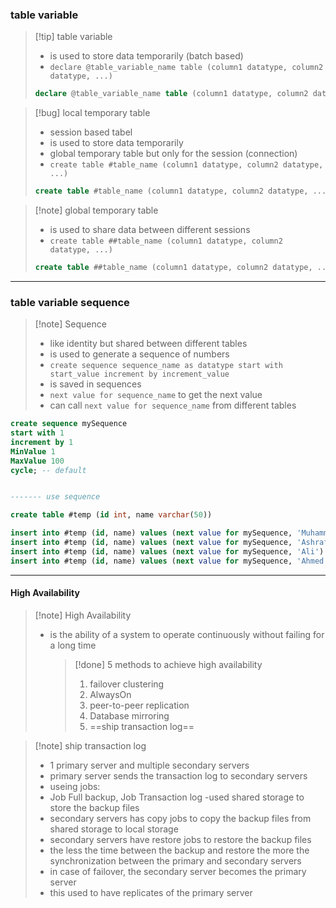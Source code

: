 ### table variable

> [!tip] table variable
>
> - is used to store data temporarily (batch based)
> - `declare @table_variable_name table (column1 datatype, column2 datatype, ...)`
>
> ```sql
> declare @table_variable_name table (column1 datatype, column2 datatype, ...)
> ```

> [!bug] local temporary table
>
> - session based tabel
> - is used to store data temporarily
> - global temporary table but only for the session (connection)
> - `create table #table_name (column1 datatype, column2 datatype, ...)`
>
> ```sql
> create table #table_name (column1 datatype, column2 datatype, ...)
> ```

> [!note] global temporary table
>
> - is used to share data between different sessions
> - `create table ##table_name (column1 datatype, column2 datatype, ...)`
>
> ```sql
> create table ##table_name (column1 datatype, column2 datatype, ...)
> ```

---

### table variable sequence

> [!note] Sequence
>
> - like identity but shared between different tables
> - is used to generate a sequence of numbers
> - `create sequence sequence_name as datatype start with start_value increment by increment_value`
> - is saved in sequences
> - `next value for sequence_name` to get the next value
> - can call `next value for sequence_name` from different tables

```sql
create sequence mySequence
start with 1
increment by 1
MinValue 1
MaxValue 100
cycle; -- default


------- use sequence

create table #temp (id int, name varchar(50))

insert into #temp (id, name) values (next value for mySequence, 'Muhammad') -- 1
insert into #temp (id, name) values (next value for mySequence, 'Ashraf') -- 2
insert into #temp (id, name) values (next value for mySequence, 'Ali') -- 3
insert into #temp (id, name) values (next value for mySequence, 'Ahmed') -- 4
```

---

#### High Availability

> [!note] High Availability
>
> - is the ability of a system to operate continuously without failing for a long time
>   > [!done] 5 methods to achieve high availability
>   >
>   > 1. failover clustering
>   > 2. AlwaysOn
>   > 3. peer-to-peer replication
>   > 4. Database mirroring
>   > 5. ==ship transaction log==

> [!note] ship transaction log
>
> - 1 primary server and multiple secondary servers
> - primary server sends the transaction log to secondary servers
> - useing jobs:
> - Job Full backup, Job Transaction log
>   -used shared storage to store the backup files
> - secondary servers has copy jobs to copy the backup files from shared storage to local storage
> - secondary servers have restore jobs to restore the backup files
> - the less the time between the backup and restore the more the synchronization between the primary and secondary servers
> - in case of failover, the secondary server becomes the primary server
> - this used to have replicates of the primary server
